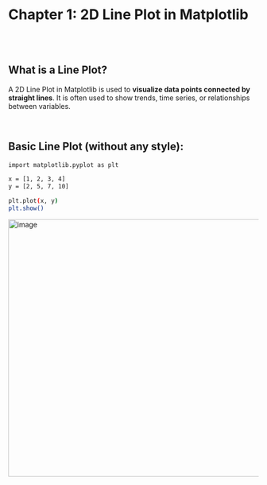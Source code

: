 #
# Chapter 1: 2D Line Plot in Matplotlib

<br>
<br>

## What is a Line Plot?
A 2D Line Plot in Matplotlib is used to **visualize data points connected by straight lines**. It is often used to show trends, time series, or relationships between variables.

<br>

## Basic Line Plot (without any style):
```bash
import matplotlib.pyplot as plt

x = [1, 2, 3, 4]
y = [2, 5, 7, 10]

plt.plot(x, y)
plt.show()
```
<img width="1463" height="518" alt="image" src="https://github.com/user-attachments/assets/acc150fd-9034-4d63-a21c-abb6665d46bd" />

